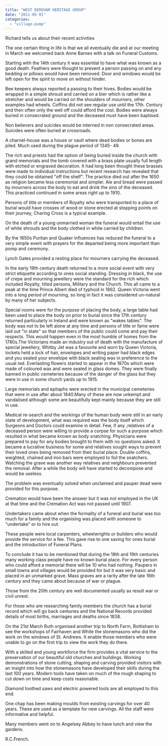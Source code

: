 ```yaml
---
title: "WEST DEREHAM HERITAGE GROUP"
date: "2011-05-01"
categories: 
  - "village-pump"
---
```


Richard tells us about their recent activities

The one certain thing in life is that we all eventually die and at our meeting in March we welcomed back Anne Barnes with a talk on Funeral Customs.

Starting with the 14th century it was essential to have what was known as a good death. Feathers were thought to prevent a person passing on and any bedding or pillows would have been removed. Door and windows would be left open for the spirit to move on without hinder.

Bee keepers always reported a passing to their hives. Bodies would be wrapped in a simple shroud and carried on a bier which is rather like a stretcher and would be carried on the shoulders of mourners, other examples had wheels. Coffins did not see regular use until the 17th. Century and then often only the well off could afford the cost. Bodies were always buried in consecrated ground and the deceased must have been baptised.

Non believers and suicides would be interned in non consecrated areas. Suicides were often buried at crossroads.

A charnel-house was a house or vault where dead bodies or bones are piled. Much used during the plague period of 1345- 49.

The rich and priests had the option of being buried inside the church with grand memorials and the tomb covered with a brass plate usually full length with etched or engraved decoration. It had long been thought these brasses were made to individual instructions but recent research has revealed that they could be obtained "off the shelf". The practice died out after the 1650 as religion became less ceremonial and simpler. Ale and bread were passed by mourners across the body to eat and drink the sins of the deceased. This practiced continued in some areas right up to 1910.

Persons of title or members of Royalty who were transported to a place of burial would have crosses of wood or stone erected at stopping points on their journey, Charing Cross is a typical example.

On the death of a young unmarried woman the funeral would entail the use of white shrouds and the body clothed in white carried by children.

By the 1650s Puritan and Quaker influences has reduced the funeral to a very simple event with prayers for the departed being more important than pomp and ceremony.

Lynch Gates provided a resting place for mourners carrying the deceased.

In the early 19th century death returned to a more social event with very strict etiquette according to ones social standing. Dressing in black, the use of crepe and mourning jewellery were the standard for the rich which included Royalty, titled persons, Military and the Church. This all came to a peak at the time Prince Albert died of typhoid in 1862. Queen Victoria went into a long period of mourning, so long in fact it was considered un-natural by many of her subjects.

Special rooms were for the purpose of placing the body, a large table had been used to place the body on prior to burial since the 17th century returned particularly in Ireland and were known as "wakes tables". The body was not to be left alone at any time and persons of title or fame were laid out "in state" so that members of the public could come and pay their respects. This would happen even in the most humble of homes from the 1780s.The Victorians made an industry out of death with the manufacture of special jewellery, Whitby Jet was a favourite and worn by Queen Victoria, lockets held a lock of hair, envelopes and writing paper had black edges and you sealed your envelope with black sealing wax in preference to the usual red. Everlasting flowers started to appear in the 1870s which were made of coloured wax and were sealed in glass domes. They were finally banned in public cemeteries because of the danger of the glass but they were in use in some church yards up to 1915.

Large memorials and epitaphs were erected in the municipal cemeteries that were in use after about 1840.Many of these are now unkempt and vandalised although some are beautifully kept mainly because they are still in use.

Medical re-search and the workings of the human body were still in an early state of development, what was required was the body itself which Surgeons and Doctors could examine in detail. Few, if any ,relatives of a deceased person were willing to provide a corpse for such a purpose which resulted in what became known as body snatching. Physicians were prepared to pay for any bodies brought to them with no questions asked. It became a lucrative business for some and relatives sought ways to prevent their loved ones being removed from their burial place. Double coffins, weighted, chained and iron bars were employed to foil the snatchers. Watching the grave was another way relatives and neighbours prevented the removal. After a while the body will have started to decompose and would be useless.

The problem was eventually solved when unclaimed and pauper dead were provided for this purpose.

Cremation would have been the answer but it was not employed in the UK at that time and the Cremation Act was not passed until 1907.

Undertakers came about when the formality of a funeral and burial was too much for a family and the organising was placed with someone to "undertake" or to hire out.

These people were local carpenters, wheelwrights or builders who would provide the service for a fee. This gave rise to one saving for ones burial and the introduction of Funeral Plans.

To conclude it has to be mentioned that during the 18th and 19th centuries many working class people have no known burial place. For every person who could afford a memorial there will be 10 who had nothing. Paupers in small towns and villages would be provided for but it was very basic and placed in an unmarked grave. Mass graves are a rarity after the late 16th century and they came about because of war or plague.

Those from the 20th century are well documented usually as result war or civil unrest.

For those who are researching family members the church has a burial record which will go back centuries and the National Records provided details of most births, marriages and deaths since 1838.

On the 21st March Ruth organised another trip to North Farm, Bottisham to see the workshops of Fairhaven and White the stonemasons who did the work on the windows of St. Andrews. It enable those members who were unable to go on the first trip to view the work they do there.

With a skilled and young workforce the firm provides a vital service to the preservation of our beautiful old churches and buildings. Working demonstrations of stone cutting, shaping and carving provided visitors with an insight into how the stonemasons have developed their skills during the last 100 years. Modern tools have taken on much of the rough shaping to cut down on time and keep costs reasonable.

Diamond toothed saws and electric powered tools are all employed to this end.

One chap has been making moulds from existing carvings for over 40 years. These are used as a template for new carvings. All the staff were informative and helpful.

Many members went on to Angelsey Abbey to have lunch and view the gardens.

R.C.French.
